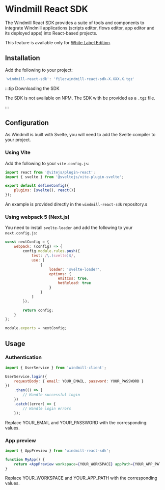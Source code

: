 # Windmill React SDK

The Windmill React SDK provides a suite of tools and components to integrate Windmill applications (scripts editor, flows editor, app editor and its deployed apps) into React-based projects.

This feature is available only for [White Label Edition](../8_white_labelling/index.mdx).

## Installation

Add the following to your project:

```js
'windmill-react-sdk': 'file:windmill-react-sdk-X.XXX.X.tgz'
```

:::tip Downloading the SDK

The SDK is not available on NPM. The SDK with be provided as a `.tgz` file.

:::

## Configuration

As Windmill is built with Svelte, you will need to add the Svelte compiler to your project.

### Using Vite

Add the following to your `vite.config.js`:

```js
import react from '@vitejs/plugin-react';
import { svelte } from '@sveltejs/vite-plugin-svelte';

export default defineConfig({
	plugins: [svelte(), react()]
});
```

An example is provided directly in the `windmill-react-sdk` repository.s

### Using webpack 5 (Next.js)

You need to install `svelte-loader` and add the following to your `next.config.js`:

```js
const nextConfig = {
	webpack: (config) => {
		config.module.rules.push({
			test: /\.(svelte)$/,
			use: [
				{
					loader: 'svelte-loader',
					options: {
						emitCss: true,
						hotReload: true
					}
				}
			]
		});

		return config;
	}
};

module.exports = nextConfig;
```

## Usage

### Authentication

```js
import { UserService } from 'windmill-client';

UserService.login({
	requestBody: { email: YOUR_EMAIL, password: YOUR_PASSWORD }
})
	.then(() => {
		// Handle successful login
	})
	.catch((error) => {
		// Handle login errors
	});
```

Replace YOUR_EMAIL and YOUR_PASSWORD with the corresponding values.

### App preview

```jsx
import { AppPreview } from 'windmill-react-sdk';

function MyApp() {
	return <AppPreview workspace={YOUR_WORKSPACE} appPath={YOUR_APP_PATH} />;
}
```

Replace YOUR_WORKSPACE and YOUR_APP_PATH with the corresponding values.